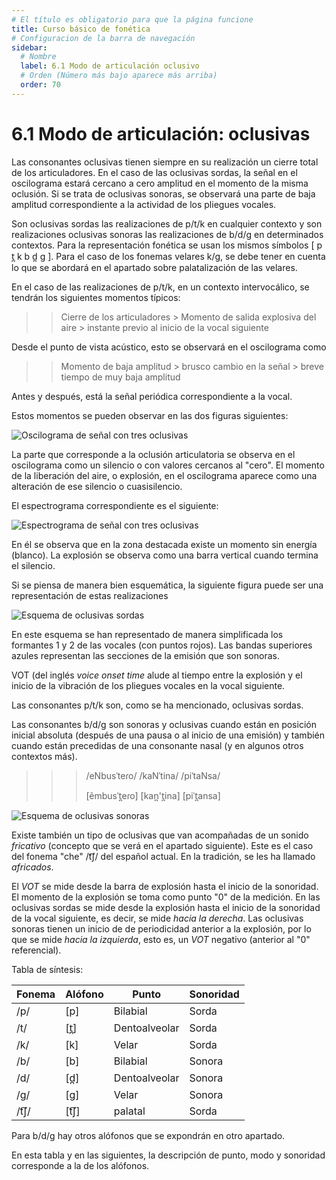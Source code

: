 ```yaml
---
# El título es obligatorio para que la página funcione
title: Curso básico de fonética
# Configuracion de la barra de navegación
sidebar:
  # Nombre
  label: 6.1 Modo de articulación oclusivo
  # Orden (Número más bajo aparece más arriba)
  order: 70
---
```

# 6.1 Modo de articulación: oclusivas

Las consonantes oclusivas tienen siempre en su realización un cierre total de los articuladores. En el caso de las oclusivas sordas, la señal en el oscilograma estará cercano a cero amplitud en el momento de la misma oclusión. Si se trata de oclusivas sonoras, se observará una parte de baja amplitud correspondiente a la actividad de los pliegues vocales.

Son oclusivas sordas las realizaciones de p/t/k en cualquier contexto y son realizaciones oclusivas sonoras las realizaciones de b/d/g en determinados contextos. Para la representación fonética se usan los mismos símbolos [ p  t̪ k b d̪ g ]. Para el caso de los fonemas velares k/g, se debe tener en cuenta lo que se abordará en el apartado sobre palatalización de las velares.

En el caso de las realizaciones de p/t/k, en un contexto intervocálico, se tendrán los siguientes momentos típicos:

>>  Cierre de los articuladores   >   Momento de salida explosiva del aire   >   instante previo al inicio de la vocal siguiente 

Desde el punto de vista acústico, esto se observará en el oscilograma como

>>  Momento de baja amplitud  >  brusco cambio en la señal > breve tiempo de muy baja amplitud

Antes y después, está la señal periódica correspondiente a la vocal.

Estos momentos se pueden observar en las dos figuras siguientes:

![Oscilograma de señal con tres oclusivas](/imagenes/oclusivas_01.png)

La parte que corresponde a la oclusión articulatoria se observa en el oscilograma como un silencio o con valores cercanos al "cero". El momento de la liberación del aire, o explosión, en el oscilograma aparece como una alteración de ese silencio o cuasisilencio.

El espectrograma correspondiente es el siguiente:

![Espectrograma de señal con tres oclusivas](/imagenes/oclusivas_espectr_01.png)

En él se observa que en la zona destacada existe un momento sin energía (blanco). La explosión se observa como una barra vertical cuando termina el silencio.

Si se piensa de manera bien esquemática, la siguiente figura puede ser una representación de estas realizaciones

![Esquema de oclusivas sordas](/imagenes/esquema_oclusivas_sordas.png)

En este esquema se han representado de manera simplificada los formantes 1 y 2 de las vocales (con puntos rojos). Las bandas superiores azules representan las secciones de la emisión que son sonoras.

VOT (del inglés *voice onset time* alude al tiempo entre la explosión y el inicio de la vibración de los pliegues vocales en la vocal siguiente.

Las consonantes p/t/k son, como se ha mencionado, oclusivas sordas.

Las consonantes b/d/g son sonoras y oclusivas cuando están en posición inicial absoluta (después de una pausa o al inicio de una emisión) y también cuando están precedidas de una consonante nasal (y en algunos otros contextos más).

>>> /eNbusˈteɾo/  /kaNˈtina/   /piˈtaNsa/
>>> 
>>> [ẽmbusˈt̪eɾo]  [kan̪'t̪ina]  [piˈt̪ansa]

![Esquema de oclusivas sonoras](/imagenes/esquema_oclusivas_sonoras.png)

Existe también un tipo de oclusivas que van acompañadas de un sonido *fricativo* (concepto que se verá en el apartado siguiente). Este es el caso del fonema "che" /t͡ʃ/ del español actual. En la tradición, se les ha llamado *africados*.


El *VOT* se mide desde la barra de explosión hasta el inicio de la sonoridad. El momento de la explosión se toma como punto "0" de la medición. En las oclusivas sordas se mide desde la explosión hasta el inicio de la sonoridad de la vocal siguiente, es decir, se mide *hacia la derecha*. Las oclusivas sonoras tienen un inicio de de periodicidad anterior a la explosión, por lo que se mide *hacia la izquierda*, esto es, un *VOT* negativo (anterior al "0" referencial).

Tabla de síntesis:

| Fonema | Alófono |Punto| Sonoridad|
| ----------- | ----------- |----------- | ----------- |
| /p/ | [p] | Bilabial | Sorda|
| /t/ | [t̪] | Dentoalveolar | Sorda|
| /k/ | [k] | Velar| Sorda|
| /b/ | [b]|Bilabial|Sonora|
| /d/ | [d̪]|Dentoalveolar|Sonora|
| /g/ | [g]|Velar|Sonora|
| /t͡ʃ/ | [t͡ʃ]|palatal|Sorda|

Para b/d/g hay otros alófonos que se expondrán en otro apartado.

En esta tabla y en las siguientes, la descripción de punto, modo y sonoridad corresponde a la de los alófonos.
